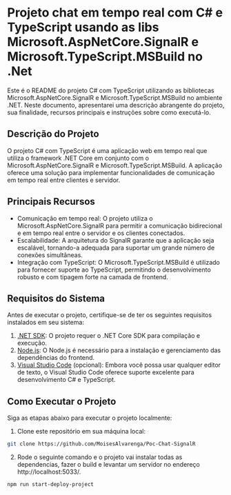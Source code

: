 # Projeto chat em tempo real com C# e TypeScript usando as libs Microsoft.AspNetCore.SignalR e Microsoft.TypeScript.MSBuild no .Net


Este é o README do projeto C# com TypeScript utilizando as bibliotecas Microsoft.AspNetCore.SignalR e Microsoft.TypeScript.MSBuild no ambiente .NET. Neste documento, apresentarei uma descrição abrangente do projeto, sua finalidade, recursos principais e instruções sobre como executá-lo.

## Descrição do Projeto

O projeto C# com TypeScript é uma aplicação web em tempo real que utiliza o framework .NET Core em conjunto com o Microsoft.AspNetCore.SignalR e Microsoft.TypeScript.MSBuild. A aplicação oferece uma solução para implementar funcionalidades de comunicação em tempo real entre clientes e servidor.
## Principais Recursos

- Comunicação em tempo real: O projeto utiliza o Microsoft.AspNetCore.SignalR para permitir a comunicação bidirecional e em tempo real entre o servidor e os clientes conectados.
- Escalabilidade: A arquitetura do SignalR garante que a aplicação seja escalável, tornando-a adequada para suportar um grande número de conexões simultâneas.
- Integração com TypeScript: O Microsoft.TypeScript.MSBuild é utilizado para fornecer suporte ao TypeScript, permitindo o desenvolvimento robusto e com tipagem forte na camada de frontend.

## Requisitos do Sistema

Antes de executar o projeto, certifique-se de ter os seguintes requisitos instalados em seu sistema:

1. [.NET SDK](https://dotnet.microsoft.com/download): O projeto requer o .NET Core SDK para compilação e execução.
2. [Node.js](https://nodejs.org): O Node.js é necessário para a instalação e gerenciamento das dependências do frontend.
3. [Visual Studio Code](https://code.visualstudio.com/) (opcional): Embora você possa usar qualquer editor de texto, o Visual Studio Code oferece suporte excelente para desenvolvimento C# e TypeScript.

## Como Executar o Projeto

Siga as etapas abaixo para executar o projeto localmente:

1. Clone este repositório em sua máquina local:

```bash
git clone https://github.com/MoisesAlvarenga/Poc-Chat-SignalR
```

2. Rode o seguinte comando e o projeto vai instalar todas as dependencias, fazer o build e levantar um servidor no endereço http://localhost:5033/.

```bash
npm run start-deploy-project
```
